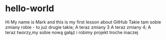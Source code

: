# hello-world
Hi My name is Mark and this is my first lesson about GitHub 
Takie tam sobie zmiany robie - to już drugie takie;
A teraz zmiany 3
A teraz zmiany 4;
A teraz tworzy,my sobie nową gałąż i robimy projekt troche inaczej 
